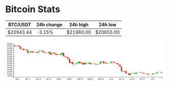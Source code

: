 # Bitcoin Stats

BTC/USDT|24h change|24h high|24h low|
|---|---|---|---|
|$20943.44|-3.15%|$21980.00|$20655.00|

<img src="./chart.svg">
